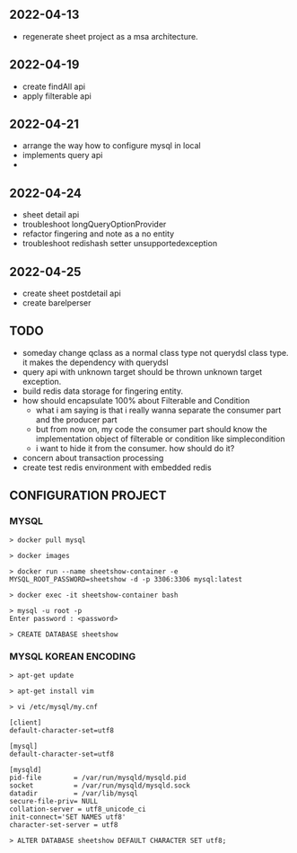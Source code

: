## 2022-04-13
- regenerate sheet project as a msa architecture.

## 2022-04-19
- create findAll api
- apply filterable api

## 2022-04-21
- arrange the way how to configure mysql in local
- implements query api
- 
## 2022-04-24
- sheet detail api
- troubleshoot longQueryOptionProvider
- refactor fingering and note as a no entity
- troubleshoot redishash setter unsupportedexception

## 2022-04-25
- create sheet postdetail api
- create barelperser

## TODO
- someday change qclass as a normal class type not querydsl class type. it makes the dependency with querydsl
- query api with unknown target should be thrown unknown target exception.
- build redis data storage for fingering entity.
- how should encapsulate 100% about Filterable and Condition
  - what i am saying is that i really wanna separate the consumer part and the producer part
  - but from now on, my code the consumer part should know the implementation object of filterable or condition like simplecondition
  - i want to hide it from the consumer. how should do it?
- concern about transaction processing
- create test redis environment with embedded redis

## CONFIGURATION PROJECT

### MYSQL 

```
> docker pull mysql

> docker images

> docker run --name sheetshow-container -e MYSQL_ROOT_PASSWORD=sheetshow -d -p 3306:3306 mysql:latest

> docker exec -it sheetshow-container bash

> mysql -u root -p
Enter password : <password>

> CREATE DATABASE sheetshow
```

### MYSQL KOREAN ENCODING

```
> apt-get update

> apt-get install vim

> vi /etc/mysql/my.cnf
```

```
[client]
default-character-set=utf8

[mysql]
default-character-set=utf8

[mysqld]
pid-file        = /var/run/mysqld/mysqld.pid
socket          = /var/run/mysqld/mysqld.sock
datadir         = /var/lib/mysql
secure-file-priv= NULL
collation-server = utf8_unicode_ci
init-connect='SET NAMES utf8'
character-set-server = utf8
```

```
> ALTER DATABASE sheetshow DEFAULT CHARACTER SET utf8;
```
